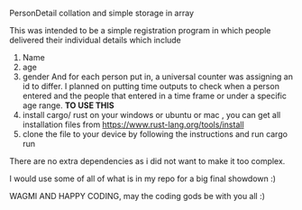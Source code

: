 PersonDetail collation and simple storage in array

This was intended to be a simple registration program in which people delivered their individual details which include 
1. Name
2. age
3. gender
And for each person put in, a universal counter was assigning an id to differ.
I planned on putting time outputs to check when a person entered and the people that entered in a time frame or under a specific age range.
**TO USE THIS**
1. install cargo/ rust on your windows or ubuntu or mac , you can get all installation files from https://www.rust-lang.org/tools/install
2. clone the file to your device by following the instructions and run cargo run

There are no extra dependencies as i did not want to make it too complex. 

I would use some of all of what is in my repo for a big final showdown :)

WAGMI AND HAPPY CODING, may the coding gods be with you all :)
